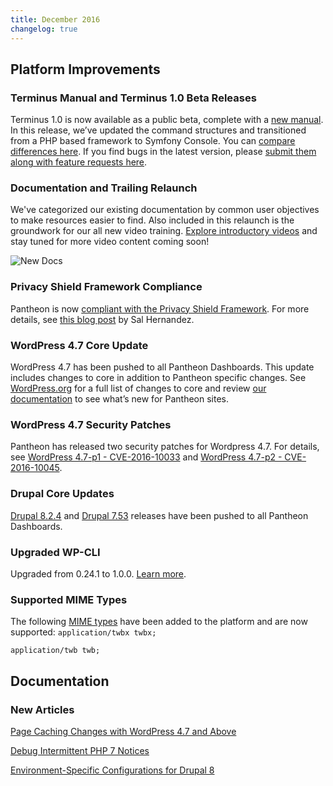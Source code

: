 ```yaml
---
title: December 2016
changelog: true
---
```

## Platform Improvements
### Terminus Manual and Terminus 1.0 Beta Releases
Terminus 1.0 is now available as a public beta, complete with a [new manual](https://pantheon.io/docs/terminus). In this release, we’ve updated the command structures and transitioned from a PHP based framework to Symfony Console. You can [compare differences here](https://pantheon.io/docs/terminus/get-started/legacy). If you find bugs in the latest version, please [submit them along with feature requests here](http://goto.pantheon.io/wSoVedkGd0000Jcp00C1X05).

### Documentation and Trailing Relaunch
We've categorized our existing documentation by common user objectives to make resources easier to find. Also included in this relaunch is the groundwork for our all new video training. [Explore introductory videos](https://pantheon.io/docs) and stay tuned for more video content coming soon!

![New Docs](/source/docs/assets/images/docs-relaunch.png)


### Privacy Shield Framework Compliance
Pantheon is now [compliant with the Privacy Shield Framework](https://www.privacyshield.gov/participant?id=a2zt0000000TP2CAAW). For more details, see [this blog post](https://pantheon.io/blog/announcing-privacy-shield-framework-compliance) by Sal Hernandez.

### WordPress 4.7 Core Update
WordPress 4.7 has been pushed to all Pantheon Dashboards. This update includes changes to core in addition to Pantheon specific changes. See [WordPress.org](https://wordpress.org/news/2016/12/vaughan/) for a full list of changes to core and review [our documentation](https://pantheon.io/docs/wordpress-4.7-upgrade/) to see what’s new for Pantheon sites.


### WordPress 4.7 Security Patches
Pantheon has released two security patches for Wordpress 4.7. For details, see [WordPress 4.7-p1 - CVE-2016-10033](http://status.pantheon.io/incidents/46rscpq4jk4j) and [WordPress 4.7-p2 - CVE-2016-10045](http://status.pantheon.io/incidents/hbxq7ht52jm0).

### Drupal Core Updates
[Drupal 8.2.4](https://www.drupal.org/project/drupal/releases/8.2.4) and [Drupal 7.53](https://www.drupal.org/project/drupal/releases/7.53) releases have been pushed to all Pantheon Dashboards.

### Upgraded WP-CLI
Upgraded from 0.24.1 to 1.0.0. [Learn more](http://wp-cli.org/blog/version-1.0.0.html).

### Supported MIME Types
The following [MIME types](https://pantheon.io/docs/mime-types/) have been added to the platform and are now supported:
`application/twbx twbx;`

`application/twb twb;`

## Documentation

### New Articles
[Page Caching Changes with WordPress 4.7 and Above](https://pantheon.io/docs/wordpress-4.7-upgrade/)

[Debug Intermittent PHP 7 Notices](https://pantheon.io/docs/deprecated-constructor-notices/)

[Environment-Specific Configurations for Drupal 8](https://pantheon.io/docs/environment-specific-config-d8/)
